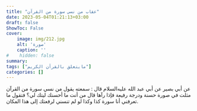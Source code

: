 ```yaml
---
title: "عقاب من نسي سورة من القرآن"
date: 2023-05-04T01:21:13+03:00
draft: false
ShowToc: False
cover:
    image: img/212.jpg
    alt: 'صورة'
    caption: ''
#    hidden: false
summary: 
tags: ["مايتعلق بالقرآن الكريم"]
categories: []
---
```

عن أبي بصير عن أبي عبد الله عليه‌السلام قال : سمعته
يقول من نسي سورة من القرآن مثلت في صورة حسنة ودرجة رفيعة فإذا
رآها قال من أنت ما أحسنك ليتك لي؟ فتقول ما تعرفني أنا سورة كذا
وكذا لو لم تنسني لرفعتك إلى هذا المكان.

